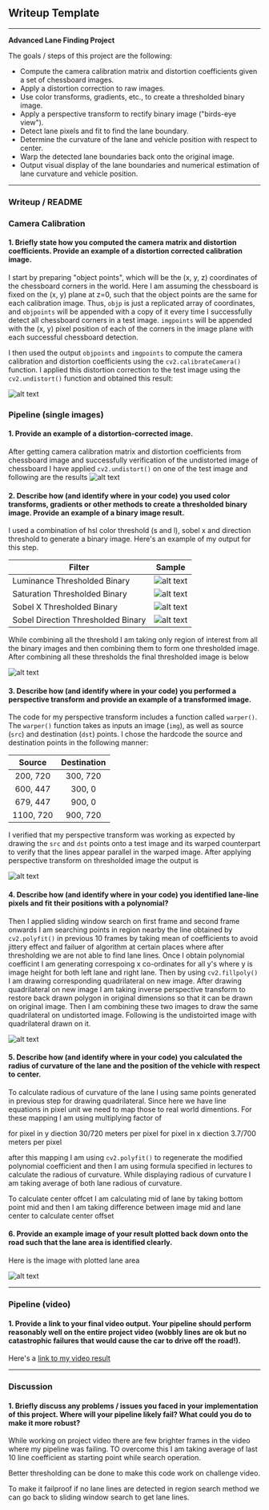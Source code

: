 ## Writeup Template

---

**Advanced Lane Finding Project**

The goals / steps of this project are the following:

* Compute the camera calibration matrix and distortion coefficients given a set of chessboard images.
* Apply a distortion correction to raw images.
* Use color transforms, gradients, etc., to create a thresholded binary image.
* Apply a perspective transform to rectify binary image ("birds-eye view").
* Detect lane pixels and fit to find the lane boundary.
* Determine the curvature of the lane and vehicle position with respect to center.
* Warp the detected lane boundaries back onto the original image.
* Output visual display of the lane boundaries and numerical estimation of lane curvature and vehicle position.

[//]: # (Image References)

[image1]: ./output_images/undistorted_chess_board.png "Undistorted"
[image2]: ./output_images/undistorted_lane_line.png "Undistorted"
[image3]: ./output_images/luminance.png "Luminance thresholded binary"
[image4]: ./output_images/saturation.png "Saturation thresholded binary"
[image5]: ./output_images/sobel_x.png "Sobel X thresholded binary"
[image6]: ./output_images/sobel_dir.png "Sobel Direction thresholded binary"
[image7]: ./output_images/thresholded.png "Sobel Direction thresholded binary"
[image8]: ./output_images/warped.png "Warped Image"
[image9]: ./output_images/final_image.png "Final Image"
[video1]: ./project_video.mp4 "Video"

---

### Writeup / README


### Camera Calibration

#### 1. Briefly state how you computed the camera matrix and distortion coefficients. Provide an example of a distortion corrected calibration image.

I start by preparing "object points", which will be the (x, y, z) coordinates of the chessboard corners in the world. Here I am assuming the chessboard is fixed on the (x, y) plane at z=0, such that the object points are the same for each calibration image.  Thus, `objp` is just a replicated array of coordinates, and `objpoints` will be appended with a copy of it every time I successfully detect all chessboard corners in a test image.  `imgpoints` will be appended with the (x, y) pixel position of each of the corners in the image plane with each successful chessboard detection.  

I then used the output `objpoints` and `imgpoints` to compute the camera calibration and distortion coefficients using the `cv2.calibrateCamera()` function.  I applied this distortion correction to the test image using the `cv2.undistort()` function and obtained this result: 

![alt text][image1]

### Pipeline (single images)

#### 1. Provide an example of a distortion-corrected image.

After getting camera calibration matrix and distortion coefficients from chessboard image and successfully verification of the undistorted image of chessboard I have applied  `cv2.undistort()` on one of the test image and following are the results
![alt text][image2]

#### 2. Describe how (and identify where in your code) you used color transforms, gradients or other methods to create a thresholded binary image.  Provide an example of a binary image result.

I used a combination of hsl color threshold (s and l),  sobel x and direction threshold to generate a binary image.  Here's an example of my output for this step.  

| Filter | Sample |
| --- | --- |
| Luminance Thresholded Binary | ![alt text][image3] |
| Saturation Thresholded Binary | ![alt text][image4] |
| Sobel X Thresholded Binary | ![alt text][image5] |
| Sobel Direction Thresholded Binary | ![alt text][image6] |

While combining all the threshold I am taking only region of interest from all the binary images and then combining them to form one thresholded image. After combining all these thresholds the final thresholded image is below

![alt text][image7]

#### 3. Describe how (and identify where in your code) you performed a perspective transform and provide an example of a transformed image.

The code for my perspective transform includes a function called `warper()`. The `warper()` function takes as inputs an image (`img`), as well as source (`src`) and destination (`dst`) points.  I chose the hardcode the source and destination points in the following manner:

| Source        | Destination   | 
|:-------------:|:-------------:| 
| 200, 720      | 300, 720        | 
| 600, 447      | 300, 0      |
| 679, 447     | 900, 0      |
| 1100, 720      | 900, 720        |

I verified that my perspective transform was working as expected by drawing the `src` and `dst` points onto a test image and its warped counterpart to verify that the lines appear parallel in the warped image. After applying perspective transform on thresholded image the output is

![alt text][image8]

#### 4. Describe how (and identify where in your code) you identified lane-line pixels and fit their positions with a polynomial?

Then I applied sliding window search on first frame and second frame onwards I am searching points in region nearby the line obtained by `cv2.polyfit()` in previous 10 frames by taking mean of coefficients to avoid jittery effect and failuer of algorithm at certain places where after thresholding we are not able to find lane lines. Once I obtain polynomial coefficint I am generating correspoing x co-ordinates for all y's where y is image height for both left lane and right lane. Then by using `cv2.fillpoly()` I am drawing corresponding quadrilateral on new image. After drawing quadrilateral on new image I am taking inverse perspective transform to restore back drawn polygon in original dimensions so that it can be drawn on original image. Then I am combining these two images to draw the same quadrilateral on undistorted image. Following is the undistoirted image with quadrilateral drawn on it.

![alt text][image9]

#### 5. Describe how (and identify where in your code) you calculated the radius of curvature of the lane and the position of the vehicle with respect to center.

To calculate radious of curvature of the lane I using same points generated in previous step for drawing quadrilateral. Since here we have line equations in pixel unit we need to map those to real world dimentions. For these mapping I am using multiplying factor of 

for pixel in y diection 30/720 meters per pixel 
for pixel in x diection 3.7/700 meters per pixel 

after this mapping I am using `cv2.polyfit()` to regenerate the modified polynomial coefficient and then I am using formula specified in lectures to calculate the radious of curvature. While displaying radious of curvature I am taking average of both lane radious of curvature.

To calculate center offcet I am calculating mid of lane by taking bottom point mid and then I am taking difference between image mid and lane center to calculate center offset

#### 6. Provide an example image of your result plotted back down onto the road such that the lane area is identified clearly.

Here is the image with plotted lane area

![alt text][image9]

---

### Pipeline (video)

#### 1. Provide a link to your final video output.  Your pipeline should perform reasonably well on the entire project video (wobbly lines are ok but no catastrophic failures that would cause the car to drive off the road!).

Here's a [link to my video result](./project_video_output.mp4)

---

### Discussion

#### 1. Briefly discuss any problems / issues you faced in your implementation of this project.  Where will your pipeline likely fail?  What could you do to make it more robust?

While working on project video there are few brighter frames in the video where my pipeline was failing. TO overcome this I am taking average of last 10 line coefficient as starting point while search operation. 

Better thresholding can be done to make this code work on challenge video. 

To make it failproof if no lane lines are detected in region search method we can go back to sliding window search to get lane lines.

